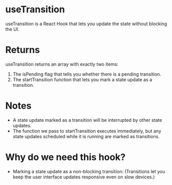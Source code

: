 # useTransition

useTransition is a React Hook that lets you update the state without blocking the UI.

# Returns

useTransition returns an array with exactly two items:

1. The isPending flag that tells you whether there is a pending transition.
2. The startTransition function that lets you mark a state update as a transition.

# Notes

- A state update marked as a transition will be interrupted by other state updates.
- The function we pass to startTransition executes immediately, but any state updates scheduled while it is running are marked as transitions.

# Why do we need this hook?

- Marking a state update as a non-blocking transition: (Transitions let you keep the user interface updates responsive even on slow devices.)
